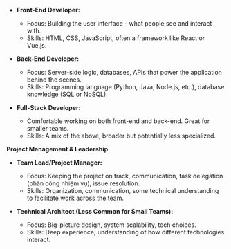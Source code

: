- **Front-End Developer:**
    
    - Focus: Building the user interface - what people see and interact with.
    - Skills: HTML, CSS, JavaScript, often a framework like React or Vue.js.
    
- **Back-End Developer:**
    
    - Focus: Server-side logic, databases, APIs that power the application behind the scenes.
    - Skills: Programming language (Python, Java, Node.js, etc.), database knowledge (SQL or NoSQL).
    
- **Full-Stack Developer:**
    - Comfortable working on both front-end and back-end. Great for smaller teams.
    - Skills: A mix of the above, broader but potentially less specialized.

**Project Management & Leadership**

- **Team Lead/Project Manager:**
    
    - Focus: Keeping the project on track, communication, task delegation (phân công nhiệm vụ), issue resolution.
    - Skills: Organization, communication, some technical understanding to facilitate work across the team.
    
- **Technical Architect (Less Common for Small Teams):**
    - Focus: Big-picture design, system scalability, tech choices.
    - Skills: Deep experience, understanding of how different technologies interact.